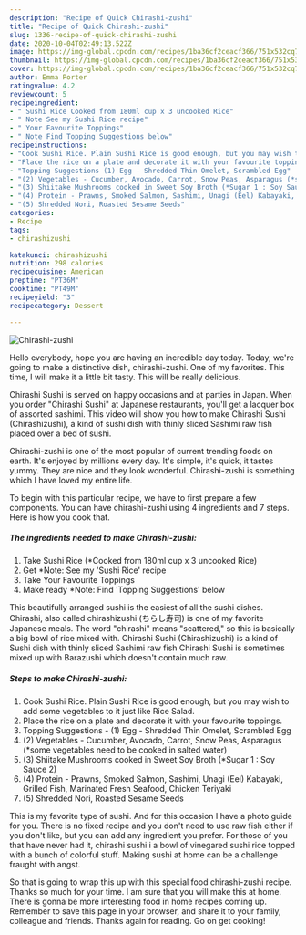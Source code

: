 ```yaml
---
description: "Recipe of Quick Chirashi-zushi"
title: "Recipe of Quick Chirashi-zushi"
slug: 1336-recipe-of-quick-chirashi-zushi
date: 2020-10-04T02:49:13.522Z
image: https://img-global.cpcdn.com/recipes/1ba36cf2ceacf366/751x532cq70/chirashi-zushi-recipe-main-photo.jpg
thumbnail: https://img-global.cpcdn.com/recipes/1ba36cf2ceacf366/751x532cq70/chirashi-zushi-recipe-main-photo.jpg
cover: https://img-global.cpcdn.com/recipes/1ba36cf2ceacf366/751x532cq70/chirashi-zushi-recipe-main-photo.jpg
author: Emma Porter
ratingvalue: 4.2
reviewcount: 5
recipeingredient:
- " Sushi Rice Cooked from 180ml cup x 3 uncooked Rice"
- " Note See my Sushi Rice recipe"
- " Your Favourite Toppings"
- " Note Find Topping Suggestions below"
recipeinstructions:
- "Cook Sushi Rice. Plain Sushi Rice is good enough, but you may wish to add some vegetables to it just like Rice Salad."
- "Place the rice on a plate and decorate it with your favourite toppings."
- "Topping Suggestions (1) Egg - Shredded Thin Omelet, Scrambled Egg"
- "(2) Vegetables - Cucumber, Avocado, Carrot, Snow Peas, Asparagus (*some vegetables need to be cooked in salted water)"
- "(3) Shiitake Mushrooms cooked in Sweet Soy Broth (*Sugar 1 : Soy Sauce 2)"
- "(4) Protein - Prawns, Smoked Salmon, Sashimi, Unagi (Eel) Kabayaki, Grilled Fish, Marinated Fresh Seafood, Chicken Teriyaki"
- "(5) Shredded Nori, Roasted Sesame Seeds"
categories:
- Recipe
tags:
- chirashizushi

katakunci: chirashizushi 
nutrition: 298 calories
recipecuisine: American
preptime: "PT36M"
cooktime: "PT49M"
recipeyield: "3"
recipecategory: Dessert

---
```



![Chirashi-zushi](https://img-global.cpcdn.com/recipes/1ba36cf2ceacf366/751x532cq70/chirashi-zushi-recipe-main-photo.jpg)

Hello everybody, hope you are having an incredible day today. Today, we're going to make a distinctive dish, chirashi-zushi. One of my favorites. This time, I will make it a little bit tasty. This will be really delicious.

Chirashi Sushi is served on happy occasions and at parties in Japan. When you order &#34;Chirashi Sushi&#34; at Japanese restaurants, you&#39;ll get a lacquer box of assorted sashimi. This video will show you how to make Chirashi Sushi (Chirashizushi), a kind of sushi dish with thinly sliced Sashimi raw fish placed over a bed of sushi.

Chirashi-zushi is one of the most popular of current trending foods on earth. It's enjoyed by millions every day. It's simple, it's quick, it tastes yummy. They are nice and they look wonderful. Chirashi-zushi is something which I have loved my entire life.


To begin with this particular recipe, we have to first prepare a few components. You can have chirashi-zushi using 4 ingredients and 7 steps. Here is how you cook that.

<!--inarticleads1-->

##### The ingredients needed to make Chirashi-zushi:

1. Take  Sushi Rice (*Cooked from 180ml cup x 3 uncooked Rice)
1. Get  *Note: See my &#39;Sushi Rice&#39; recipe
1. Take  Your Favourite Toppings
1. Make ready  *Note: Find &#39;Topping Suggestions&#39; below


This beautifully arranged sushi is the easiest of all the sushi dishes. Chirashi, also called chirashizushi (ちらし寿司) is one of my favorite Japanese meals. The word &#34;chirashi&#34; means &#34;scattered,&#34; so this is basically a big bowl of rice mixed with. Chirashi Sushi (Chirashizushi) is a kind of Sushi dish with thinly sliced Sashimi raw fish Chirashi Sushi is sometimes mixed up with Barazushi which doesn&#39;t contain much raw. 

<!--inarticleads2-->

##### Steps to make Chirashi-zushi:

1. Cook Sushi Rice. Plain Sushi Rice is good enough, but you may wish to add some vegetables to it just like Rice Salad.
1. Place the rice on a plate and decorate it with your favourite toppings.
1. Topping Suggestions - (1) Egg - Shredded Thin Omelet, Scrambled Egg
1. (2) Vegetables - Cucumber, Avocado, Carrot, Snow Peas, Asparagus (*some vegetables need to be cooked in salted water)
1. (3) Shiitake Mushrooms cooked in Sweet Soy Broth (*Sugar 1 : Soy Sauce 2)
1. (4) Protein - Prawns, Smoked Salmon, Sashimi, Unagi (Eel) Kabayaki, Grilled Fish, Marinated Fresh Seafood, Chicken Teriyaki
1. (5) Shredded Nori, Roasted Sesame Seeds


This is my favorite type of sushi. And for this occasion I have a photo guide for you. There is no fixed recipe and you don&#39;t need to use raw fish either if you don&#39;t like, but you can add any ingredient you prefer. For those of you that have never had it, chirashi sushi i a bowl of vinegared sushi rice topped with a bunch of colorful stuff. Making sushi at home can be a challenge fraught with angst. 

So that is going to wrap this up with this special food chirashi-zushi recipe. Thanks so much for your time. I am sure that you will make this at home. There is gonna be more interesting food in home recipes coming up. Remember to save this page in your browser, and share it to your family, colleague and friends. Thanks again for reading. Go on get cooking!
